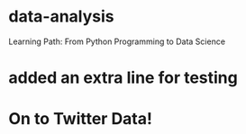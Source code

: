 # data-analysis
Learning Path: From Python Programming to Data Science
# added an extra line for testing
# On to Twitter Data!
